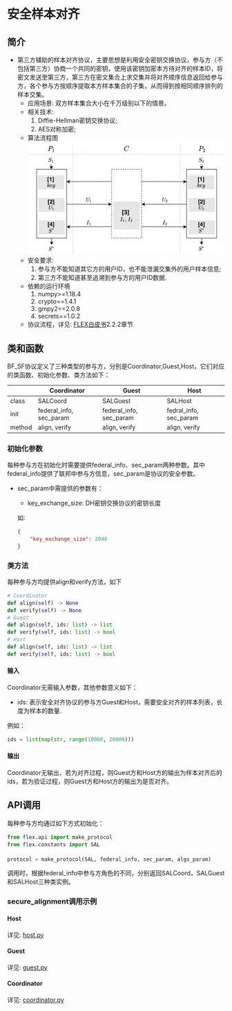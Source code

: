 # 安全样本对齐
## 简介
* 第三方辅助的样本对齐协议，主要思想是利用安全密钥交换协议，参与方（不包括第三方）协商一个共同的密钥，使用该密钥加密本方待对齐的样本ID，将密文发送至第三方，第三方在密文集合上求交集并将对齐顺序信息返回给参与方，各个参与方按顺序提取本方样本集合的子集，从而得到按相同顺序排列的样本交集。
    * 应用场景: 双方样本集合大小在千万级别以下的情景。
    * 相关技术: 
        1. Diffie-Hellman密钥交换协议;  
        2. AES对称加密;
    * 算法流程图  
        ![FLEX](../../../../doc/pic/secure_alignment.png)
    * 安全要求: 
        1. 参与方不能知道其它方的用户ID，也不能泄漏交集外的用户样本信息;
        2. 第三方不能知道甚至追溯到参与方的用户ID数据.
    * 依赖的运行环境
        1. numpy>=1.18.4
        2. crypto==1.4.1
        3. gmpy2==2.0.8
        4. secrets==1.0.2
    * 协议流程，详见: [FLEX白皮书](../../../../doc/FLEX白皮书.pdf)2.2.2章节
        

## 类和函数
BF_SF协议定义了三种类型的参与方，分别是Coordinator,Guest,Host，它们对应的类函数、初始化参数、类方法如下：

| | Coordinator | Guest | Host |
| ---- | ---- | ---- | ---- |
| class | SALCoord | SALGuest | SALHost |
| init | federal_info, sec_param | federal_info, sec_param | fedral_info, sec_param |
| method | align, verify | align, verify | align, verify |

### 初始化参数
每种参与方在初始化时需要提供federal_info、sec_param两种参数。其中federal_info提供了联邦中参与方信息，sec_param是协议的安全参数。

* sec_param中需提供的参数有：
   * key_exchange_size: DH密钥交换协议的密钥长度

   如:
    ```json
    {
        "key_exchange_size": 2048
    }
    ```

### 类方法
每种参与方均提供align和verify方法，如下
```python
# Coordinator
def align(self) -> None
def verify(self) -> None
# Guest
def align(self, ids: list) -> list
def verify(self, ids: list) -> bool
# Host
def align(self, ids: list) -> list
def verify(self, ids: list) -> bool
```
#### 输入
Coordinator无需输入参数，其他参数意义如下：
* ids: 表示安全对齐协议的参与方Guest和Host，需要安全对齐的样本列表，长度为样本的数量.

例如：
```python
ids = list(map(str, range(10000, 20000)))
```

#### 输出
Coordinator无输出，若为对齐过程，则Guest方和Host方的输出为样本对齐后的ids，若为验证过程，则Guest方和Host方的输出为是否对齐。

## API调用
每种参与方均通过如下方式初始化：
```python
from flex.api import make_protocol
from flex.constants import SAL

protocol = make_protocol(SAL, federal_info, sec_param, algo_param)
```
调用时，根据federal_info中参与方角色的不同，分别返回SALCoord，SALGuest和SALHost三种类实例。

### secure_alignment调用示例
#### Host
   详见: [host.py](../../../../test/federated_sharing/sample_alignment/secure_alignment/host.py)

#### Guest
   详见: [guest.py](../../../../test/federated_sharing/sample_alignment/secure_alignment/guest.py)

#### Coordinator
   详见: [coordinator.py](../../../../test/federated_sharing/sample_alignment/secure_alignment/coordinator.py)



